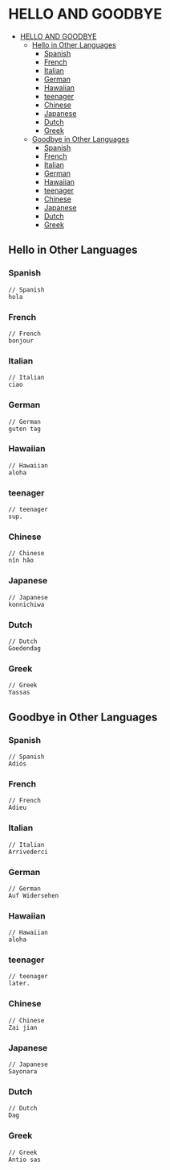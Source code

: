 # HELLO AND GOODBYE

- [HELLO AND GOODBYE](#hello-and-goodbye)
  - [Hello in Other Languages](#hello-in-other-languages)
    - [Spanish](#spanish)
    - [French](#french)
    - [Italian](#italian)
    - [German](#german)
    - [Hawaiian](#hawaiian)
    - [teenager](#teenager)
    - [Chinese](#chinese)
    - [Japanese](#japanese)
    - [Dutch](#dutch)
    - [Greek](#greek)
  - [Goodbye in Other Languages](#goodbye-in-other-languages)
    - [Spanish](#spanish-1)
    - [French](#french-1)
    - [Italian](#italian-1)
    - [German](#german-1)
    - [Hawaiian](#hawaiian-1)
    - [teenager](#teenager-1)
    - [Chinese](#chinese-1)
    - [Japanese](#japanese-1)
    - [Dutch](#dutch-1)
    - [Greek](#greek-1)
## Hello in Other Languages

### Spanish
```
// Spanish
hola
```
### French
```
// French
bonjour
```
### Italian
```
// Italian
ciao
```
### German 
```
// German 
guten tag
```
### Hawaiian 
```
// Hawaiian  
aloha
```
### teenager
```
// teenager
sup.
```
### Chinese
```
// Chinese
nǐn hǎo
```
### Japanese
```
// Japanese
konnichiwa
```
### Dutch
```
// Dutch
Goedendag
```
### Greek
```
// Greek
Yassas
```


## Goodbye in Other Languages

### Spanish
```
// Spanish
Adiós
```
### French
```
// French
Adieu
```
### Italian
```
// Italian
Arrivederci
```
### German 
```
// German 
Auf Widersehen
```
### Hawaiian 
```
// Hawaiian  
aloha
```
### teenager
```
// teenager
later.
```
### Chinese
```
// Chinese
Zai jian
```
### Japanese
```
// Japanese
Sayonara
```
### Dutch
```
// Dutch
Dag
```
### Greek
```
// Greek
Antio sas
